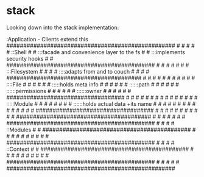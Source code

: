 # stack

Looking down into the stack implementation:

  :Application - Clients extend this
   \##################################################
\#                                                    #
\#                                                    #
\#    ::Shell                                         #
\#    :::facade and convenience layer to the fs       #
\#    :::implements security hooks                    #
\#    ############################################    #
\#   #                                            #   #
\#   #   :::Filesystem                            #   #
\#   #   ::::adapts from and to couch             #   #
\#   #  ########################################  #   #
\#   # #                                        # #   #
\#   # #  ::::File                              # #   #
\#   # #  :::::holds  meta info                 # #   #
\#   # #  ::::::path                            # #   #
\#   # #  ::::::permissions                     # #   #
\#   # #  ::::::owner                           # #   #
\#   # #   ###################################  # #   #
\#   # #  #                                   # # #   #
\#   # #  # :::::Module                       # # #   #
\#   # #  # ::::::holds actual data +its name # # #   #
\#   # #  #                                   # # #   #
\#   # #   ###################################  # #   #
\#   # #                                        # #   #
\#   #  ########################################  #   #
\#   #                                            #   #
\#    ############################################    #
\#                                                    #
\#    ::Modules                                       #
\#    ############################################    #
\#   #                                            #   #
\#   #                                            #   #
\#    ############################################    #
\#                                                    #
\#    ::Context                                       #
\#    ############################################    #
\#   #                                            #   #
\#   #                                            #   #
\#    ############################################    #
\#                                                    #
\#                                                    #
   \##################################################
